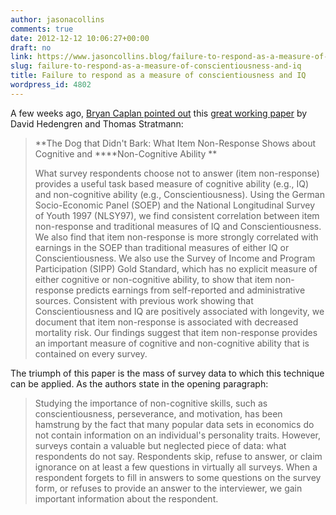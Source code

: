 ```yaml
---
author: jasonacollins
comments: true
date: 2012-12-12 10:06:27+00:00
draft: no
link: https://www.jasoncollins.blog/failure-to-respond-as-a-measure-of-conscientiousness-and-iq/
slug: failure-to-respond-as-a-measure-of-conscientiousness-and-iq
title: Failure to respond as a measure of conscientiousness and IQ
wordpress_id: 4802
---
```


A few weeks ago, [Bryan Caplan pointed out](http://econlog.econlib.org/archives/2012/11/hedengrens_dog.html) this [great working paper](https://dl.dropbox.com/u/6776620/Papers/The%20dog%20that%20didnt%20bark%2011-8-2012.pdf) by David Hedengren and Thomas Stratmann:


<blockquote>**The Dog that Didn't Bark: What Item Non-Response Shows about Cognitive and ****Non-Cognitive Ability **

What survey respondents choose not to answer (item non-response) provides a useful task based measure of cognitive ability (e.g., IQ) and non-cognitive ability (e.g., Conscientiousness). Using the German Socio-Economic Panel (SOEP) and the National Longitudinal Survey of Youth 1997 (NLSY97), we find consistent correlation between item non-response and traditional measures of IQ and Conscientiousness. We also find that item non-response is more strongly correlated with earnings in the SOEP than traditional measures of either IQ or Conscientiousness. We also use the Survey of Income and Program Participation (SIPP) Gold Standard, which has no explicit measure of either cognitive or non-cognitive ability, to show that item non-response predicts earnings from self-reported and administrative sources. Consistent with previous work showing that Conscientiousness and IQ are positively associated with longevity, we document that item non-response is associated with decreased mortality risk. Our findings suggest that item non-response provides an important measure of cognitive and non-cognitive ability that is contained on every survey.</blockquote>


The triumph of this paper is the mass of survey data to which this technique can be applied. As the authors state in the opening paragraph:


<blockquote>Studying the importance of non-cognitive skills, such as conscientiousness, perseverance, and motivation, has been hamstrung by the fact that many popular data sets in economics do not contain information on an individual's personality traits. However, surveys contain a valuable but neglected piece of data: what respondents do not say. Respondents skip, refuse to answer, or claim ignorance on at least a few questions in virtually all surveys. When a respondent forgets to fill in answers to some questions on the survey form, or refuses to provide an answer to the interviewer, we gain important information about the respondent.</blockquote>
